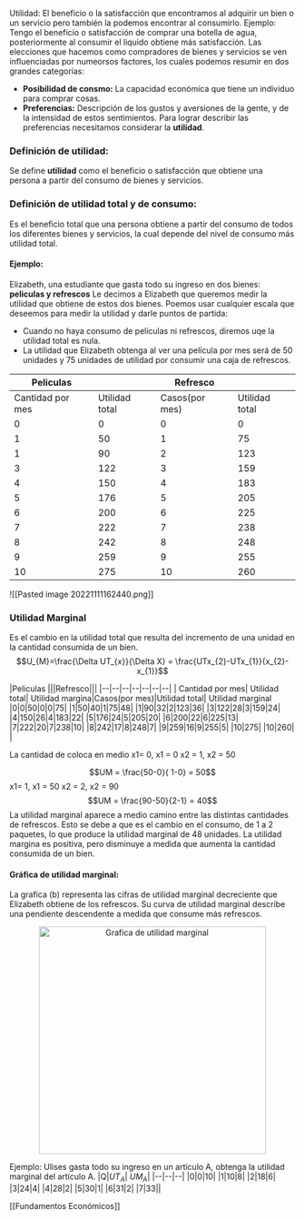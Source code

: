 Utilidad: El beneficio o la satisfacción que encontramos al adquirir un bien o un servicio pero también la podemos encontrar al consumirlo.
Ejemplo: Tengo el beneficio o satisfacción de comprar una botella de agua, posteriormente al consumir el liquido obtiene más satisfacción.
Las elecciones que hacemos como compradores de bienes y servicios se ven influenciadas por numeorsos factores, los cuales podemos resumir en dos grandes categorías:
- **Posibilidad de consmo:** La capacidad económica que tiene un individuo para comprar cosas.
- **Preferencias:** Descripción de los gustos y aversiones de la gente, y de la intensidad de estos sentimientos.
Para lograr describir las preferencias necesitamos considerar la **utilidad**.
### **Definición de utilidad:**
Se define **utilidad** como el beneficio o satisfacción que obtiene una persona a partir del consumo de bienes y servicios.
### Definición de utilidad total y de consumo:
Es el beneficio total que una persona obtiene a partir del consumo de todos los diferentes bienes y servicios, la cual depende del nivel de consumo más utilidad total.
#### Ejemplo:
Elizabeth, una estudiante que gasta todo su ingreso en dos bienes: **peliculas y refrescos**
Le decimos a Elizabeth que queremos medir la utilidad que obtiene de estos dos bienes. Poemos usar cualquier escala que deseemos para medir la utilidad y darle puntos de partida:
- Cuando no haya consumo de películas ni refrescos, diremos uqe la utilidad total es nula.
- La utilidad que Elizabeth obtenga al ver una película por mes será de 50 unidades y 75 unidades de utilidad por consumir una caja de refrescos.

|Peliculas ||Refresco||
|--|--|--|--|
| Cantidad por mes| Utilidad total| Casos(por mes)|Utilidad total|
|0|0|0|0|
|1|50|1|75|
|1|90|2|123|
|3|122|3|159|
|4|150|4|183|
|5|176|5|205
|6|200|6|225|
|7|222|7|238|
|8|242|8|248|
|9|259|9|255|
|10|275|10|260|

![[Pasted image 20221111162440.png]]

### Utilidad Marginal
Es el cambio en la utilidad total que resulta del incremento de una unidad en la cantidad consumida de un bien. 
$$U_{M}=\frac{\Delta UT_{x}}{\Delta X}  = \frac{UTx_{2}-UTx_{1}}{x_{2}-x_{1}}$$

|Peliculas |||Refresco|||
|--|--|--|--|--|--|--|
| Cantidad por mes| Utilidad total| Utilidad margina|Casos(por mes)|Utilidad total| Utilidad marginal
|0|0|50|0|0|75|
|1|50|40|1|75|48|
|1|90|32|2|123|36|
|3|122|28|3|159|24|
|4|150|26|4|183|22|
|5|176|24|5|205|20|
|6|200|22|6|225|13|
|7|222|20|7|238|10|
|8|242|17|8|248|7|
|9|259|16|9|255|5|
|10|275| |10|260| |

La cantidad de coloca en medio
x1= 0, x1 = 0
x2 = 1, x2 = 50

$$UM = \frac{50-0}{ 1-0} = 50$$
x1= 1, x1 = 50
x2 = 2, x2 = 90
$$UM = \frac{90-50}{2-1} = 40$$
La utilidad marginal aparece a medio camino entre las distintas cantidades de refrescos. Esto se debe a que es el cambio en el consumo, de 1 a 2 paquetes, lo que produce la utilidad marginal de 48 unidades.
La utilidad margina es positiva, pero disminuye a medida que aumenta la cantidad consumida de un bien.

#### Gráfica de utilidad marginal:
La grafica (b) representa las cifras de utilidad marginal decreciente que Elizabeth obtiene de los refrescos. Su curva de utilidad marginal describe una pendiente descendente a medida que consume más refrescos.

<div align='center'> <img src='https://encrypted-tbn0.gstatic.com/images?q=tbn:ANd9GcSp-MGH8xWSt8UuMsBBOLnt-XTUbkXbRZ1e4w&usqp=CAU', alt='Grafica de utilidad marginal', width="400",height="341"> </div>

Ejemplo:
Ulises gasta todo su ingreso en un artículo A, obtenga la utilidad marginal del artículo A.
|Q|$UT_A$| $UM_{A}$|
|--|--|--|
|0|0|10|
|1|10|8|
|2|18|6|
|3|24|4|
|4|28|2|
|5|30|1|
|6|31|2|
|7|33||


[[Fundamentos Económicos]] 